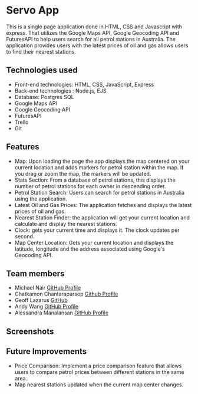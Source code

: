 # Servo App

This is a single page application done in HTML, CSS and Javascript with express. That utilizes the Google Maps API, Google Geocoding API and FuturesAPI to help users search for all petrol stations in Australia. The application provides users with the latest prices of oil and gas allows users to find their nearest stations.

## Technologies used

* Front-end technologies: HTML, CSS, JavaScript, Express
* Back-end technologies : Node.js, EJS
* Database: Postgres SQL
* Google Maps API
* Google Geocoding API
* FuturesAPI
* Trello
* Git

## Features

* Map: Upon loading the page the app displays the map centered on your current location and adds markers for petrol station within the map. If you drag or zoom the map, the markers will be updated.
* Stats Section: From a database of petrol stations, this displays the number of petrol stations for each owner in descending order.
* Petrol Station Search: Users can search for petrol stations in Australia using the application.
* Latest Oil and Gas Prices: The application fetches and displays the latest prices of oil and gas.
* Nearest Station Finder: the application will get your current location and calculate and display the nearest stations.
* Clock: gets your current time and displays it. The clock updates per second.
* Map Center Location: Gets your current location and displays the latitude, longitude and the address associated using Google's Geocoding API.


## Team members

- Michael Nair [GitHub Profile](https://github.com/MichaelPNair)
- Chatkamon Chantaraparsop [Github Profile](https://github.com/zebelity)
- Geoff Lazarus [GitHub](https://github.com/geoffjlazarus/)
- Andy Wang [GitHub Profile](https://github.com/andysw8)
- Alessandra Manalansan [GitHub Profile](https://github.com/alesmnlnsan)

## Screenshots

## Future Improvements

* Price Comparison: Implement a price comparison feature that allows users to compare petrol prices between different stations in the same area.
* Map nearest stations updated when the current map center changes.
